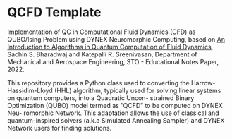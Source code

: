 # QCFD Template

Implementation of QC in Computational Fluid Dynamics (CFD) as QUBO/Ising Problem using DYNEX Neuromorphic Computing, based on [An Introduction to Algorithms in Quantum Computation of Fluid Dynamics](https://www.sto.nato.int/publications/STO%20Educational%20Notes/STO-EN-AVT-377/EN-AVT-377-01.pdf), Sachin S. Bharadwaj and Katepalli R. Sreenivasan, Department of Mechanical and Aerospace Engineering, STO - Educational Notes Paper, 2022.

This repository provides a Python class used to converting the Harrow-Hassidim-Lloyd (HHL) algorithm, typically used for solving linear systems on quantum computers, into a Quadratic Uncon- strained Binary Optimization (QUBO) model termed as ”QCFD” to be computed on DYNEX Neu- romorphic Network. This adaptation allows the use of classical and quantum-inspired solvers (a.k.a Simulated Annealing Sampler) and DYNEX Network users for finding solutions.

